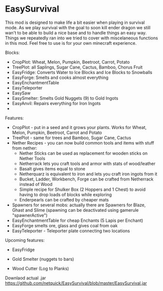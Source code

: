 # EasySurvival
This mod is designed to make life a bit easier when playing in survival mode. As we play survival with the goal to soon kill ender dragon we still wan't to be able to build
a nice base and to handle things an easy way. Things we repeatedly ran into we tried to cover with miscelaneous functions in this mod. Feel free to use is for your own
minecraft experience.

Blocks:
- CropPlot: Wheat, Melon, Pumpkin, Beetroot, Carrot, Potato
- TreePlot: all Saplings, Sugar Cane, Cactus, Bamboo, Chorus Fruit
- EasyFridge: Converts Water to Ice Blocks and Ice Blocks to Snowballs
- EasyForge: Smelts and cooks almost everything
- EasyEnchantmentTable
- EasyTeleporter
- EasySaw
- EasySmelter: Smelts Gold Nuggets (9) to Gold Ingots
- EasyAnvil: Repairs everything for Iron Ingots
- 

Features:
- CropPlot - put in a seed and it grows your plants. Works for Wheat, Melon, Pumpkin, Beetroot, Carrot and Potato
- TreePlot - same for trees and Bamboo, Sugar Cane, Cactus
- Nether Recipes - you can now build common tools and items with stuff from nether:
   - Nether Sticks can be used as replacement for wooden sticks on Nether Tools
   - Netherrack lets you craft tools and armor with stats of wood/leather
   - Basalt gives items equal to stone
   - Netherquarz is equivalent to iron and lets you craft iron ingots from it
   - Bucket, Ladder, Workbench, Forge can be crafted from Netherrack instead of Wood
   - Simple recipe for Shulker Box (2 Hoppers and 1 Chest) to avoid having to drop loads of blocks while exploring
   - Enderpearls can be crafted by cheaper mats
- Spawners for several mobs: actually there are Spawners for Blaze, Ghast and Slime (spawning can be deactivated using gamerule "spawnerActive")
- EasyEnchantmentTable for cheap Enchants (5 Lapis per Enchant)
- EasyForge smelts ore, glass and gives coal from oak
- EasyTeleporter - Teleporter plate connecting two locations



Upcoming features:
- EasyFridge

- Gold Smelter (nuggets to bars)
- Wood Cutter (Log to Planks)



Downlaod actual .jar
https://github.com/netquick/EasySurvival/blob/master/EasySurvival.jar

